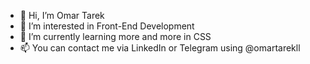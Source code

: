 - 👋 Hi, I’m Omar Tarek
- 👀 I’m interested in Front-End Development
- 🌱 I’m currently learning more and more in CSS
- 📫 You can contact me via LinkedIn or Telegram using @omartarekll

<!---
omartarekll/omartarekll is a ✨ special ✨ repository because its `README.md` (this file) appears on your GitHub profile.
You can click the Preview link to take a look at your changes.
--->
